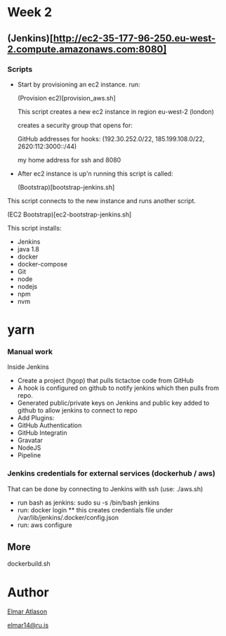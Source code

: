 # Week 2
## (Jenkins)[http://ec2-35-177-96-250.eu-west-2.compute.amazonaws.com:8080]

### Scripts
* Start by provisioning an ec2 instance.
run:

  (Provision ec2)[provision_aws.sh]

  This script creates a new ec2 instance in region eu-west-2 (london)

  creates a security group that opens for:

  GitHub addresses for hooks: (192.30.252.0/22, 185.199.108.0/22, 2620:112:3000::/44)

  my home address for ssh and 8080

* After ec2 instance is up'n running
this script is called:

  (Bootstrap)[bootstrap-jenkins.sh]

This script connects to the new instance and runs another script.

  (EC2 Bootstrap)[ec2-bootstrap-jenkins.sh]

This script installs:
* Jenkins
* java 1.8
* docker
* docker-compose
* Git
* node
* nodejs
* npm
* nvm
# yarn

### Manual work
Inside Jenkins
- Create a project (hgop) that pulls tictactoe code from GitHub
 - A hook is configured on github to notify jenkins which then pulls from repo.
 - Generated public/private keys on Jenkins and public key added to github to allow jenkins to connect to repo
- Add Plugins:
 - GitHub Authentication
 - GitHub Integratin
 - Gravatar
 - NodeJS
 - Pipeline

### Jenkins credentials for external services (dockerhub / aws)

That can be done by connecting to Jenkins with ssh (use: ./aws.sh)
* run bash as jenkins: sudo su -s /bin/bash jenkins
* run: docker login
** this creates credentials file under /var/lib/jenkins/.docker/config.json
* run: aws configure

## More
dockerbuild.sh

# Author
[Elmar Atlason](mailto:elmar.atlason@gmail.com)

elmar14@ru.is

